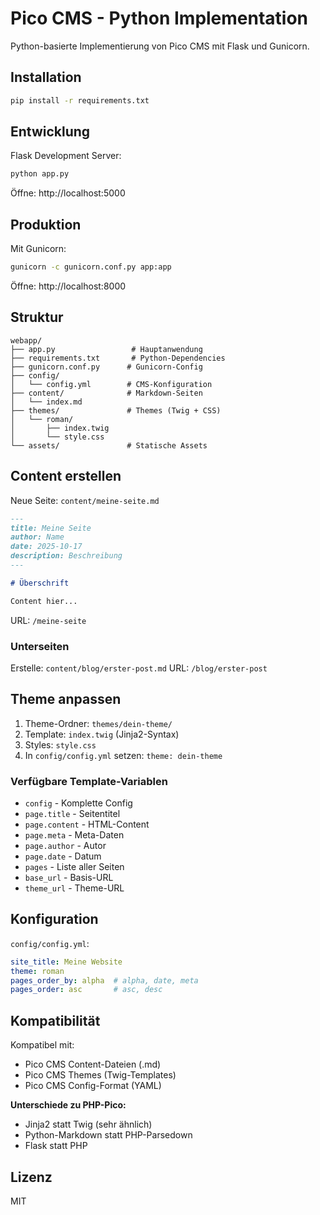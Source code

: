 # Pico CMS - Python Implementation

Python-basierte Implementierung von Pico CMS mit Flask und Gunicorn.

## Installation

```bash
pip install -r requirements.txt
```

## Entwicklung

Flask Development Server:
```bash
python app.py
```

Öffne: http://localhost:5000

## Produktion

Mit Gunicorn:
```bash
gunicorn -c gunicorn.conf.py app:app
```

Öffne: http://localhost:8000

## Struktur

```
webapp/
├── app.py                 # Hauptanwendung
├── requirements.txt       # Python-Dependencies
├── gunicorn.conf.py      # Gunicorn-Config
├── config/
│   └── config.yml        # CMS-Konfiguration
├── content/              # Markdown-Seiten
│   └── index.md
├── themes/               # Themes (Twig + CSS)
│   └── roman/
│       ├── index.twig
│       └── style.css
└── assets/               # Statische Assets
```

## Content erstellen

Neue Seite: `content/meine-seite.md`

```markdown
---
title: Meine Seite
author: Name
date: 2025-10-17
description: Beschreibung
---

# Überschrift

Content hier...
```

URL: `/meine-seite`

### Unterseiten

Erstelle: `content/blog/erster-post.md`
URL: `/blog/erster-post`

## Theme anpassen

1. Theme-Ordner: `themes/dein-theme/`
2. Template: `index.twig` (Jinja2-Syntax)
3. Styles: `style.css`
4. In `config/config.yml` setzen: `theme: dein-theme`

### Verfügbare Template-Variablen

- `config` - Komplette Config
- `page.title` - Seitentitel
- `page.content` - HTML-Content
- `page.meta` - Meta-Daten
- `page.author` - Autor
- `page.date` - Datum
- `pages` - Liste aller Seiten
- `base_url` - Basis-URL
- `theme_url` - Theme-URL

## Konfiguration

`config/config.yml`:

```yaml
site_title: Meine Website
theme: roman
pages_order_by: alpha  # alpha, date, meta
pages_order: asc       # asc, desc
```

## Kompatibilität

Kompatibel mit:
- Pico CMS Content-Dateien (.md)
- Pico CMS Themes (Twig-Templates)
- Pico CMS Config-Format (YAML)

**Unterschiede zu PHP-Pico:**
- Jinja2 statt Twig (sehr ähnlich)
- Python-Markdown statt PHP-Parsedown
- Flask statt PHP

## Lizenz

MIT
